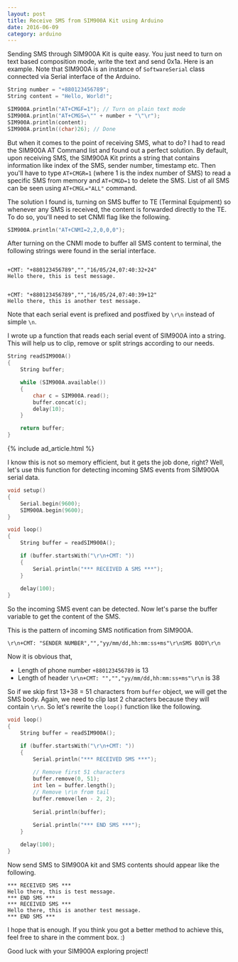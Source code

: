 ```yaml
---
layout: post
title: Receive SMS from SIM900A Kit using Arduino
date: 2016-06-09
category: arduino
---
```


Sending SMS through SIM900A Kit is quite easy. You just need to turn on text based composition mode, write the text and send 0x1a. Here is an example. Note that SIM900A is an instance of `SoftwareSerial` class connected via Serial interface of the Arduino.

```cpp
String number = "+880123456789";
String content = "Hello, World!";

SIM900A.println("AT+CMGF=1"); // Turn on plain text mode
SIM900A.println("AT+CMGS=\"" + number + "\"\r");
SIM900A.println(content);
SIM900A.println((char)26); // Done
```

But when it comes to the point of receiving SMS, what to do? I had to read the SIM900A AT Command list and found out a perfect solution. By default, upon receiving SMS, the SIM900A Kit prints a string that contains information like index of the SMS, sender number, timestamp etc. Then you'll have to type `AT+CMGR=1` (where 1 is the index number of SMS) to read a specific SMS from memory and `AT+CMGD=1` to delete the SMS. List of all SMS can be seen using `AT+CMGL="ALL"` command.

The solution I found is, turning on SMS buffer to TE (Terminal Equipment) so whenever any SMS is received, the content is forwarded directly to the TE. To do so, you'll need to set CNMI flag like the following.

```cpp
SIM900A.println("AT+CNMI=2,2,0,0,0");
```

After turning on the CNMI mode to buffer all SMS content to terminal, the following strings were found in the serial interface.

```

+CMT: "+880123456789","","16/05/24,07:40:32+24"
Hello there, this is test message.


+CMT: "+880123456789","","16/05/24,07:40:39+12"
Hello there, this is another test message.

```

Note that each serial event is prefixed and postfixed by `\r\n` instead of simple `\n`.

I wrote up a function that reads each serial event of SIM900A into a string. This will help us to clip, remove or split strings according to our needs.

```cpp
String readSIM900A()
{
    String buffer;

    while (SIM900A.available())
    {
        char c = SIM900A.read();
        buffer.concat(c);
        delay(10);
    }

    return buffer;
}
```

<div>{% include ad_article.html %}</div>

I know this is not so memory efficient, but it gets the job done, right? Well, let's use this function for detecting incoming SMS events from SIM900A serial data.

```cpp
void setup()
{
    Serial.begin(9600);
    SIM900A.begin(9600);
}

void loop()
{
    String buffer = readSIM900A();

    if (buffer.startsWith("\r\n+CMT: "))
    {
        Serial.println("*** RECEIVED A SMS ***");
    }
    
    delay(100);
}
```

So the incoming SMS event can be detected. Now let's parse the buffer variable to get the content of the SMS.

This is the pattern of incoming SMS notification from SIM900A.

```
\r\n+CMT: "SENDER NUMBER","","yy/mm/dd,hh:mm:ss+ms"\r\nSMS BODY\r\n
```

Now it is obvious that,

* Length of phone number `+880123456789` is 13
* Length of header `\r\n+CMT: "","","yy/mm/dd,hh:mm:ss+ms"\r\n` is 38

So if we skip first 13+38 = 51 characters from `buffer` object, we will get the SMS body. Again, we need to clip last 2 characters because they will contain `\r\n`. So let's rewrite the `loop()` function like the following.

```cpp
void loop()
{
    String buffer = readSIM900A();

    if (buffer.startsWith("\r\n+CMT: "))
    {
        Serial.println("*** RECEIVED SMS ***");
        
        // Remove first 51 characters
        buffer.remove(0, 51);
        int len = buffer.length();
        // Remove \r\n from tail
        buffer.remove(len - 2, 2);
        
        Serial.println(buffer);
        
        Serial.println("*** END SMS ***");
    }

    delay(100);
}
```

Now send SMS to SIM900A kit and SMS contents should appear like the following.

```
*** RECEIVED SMS ***
Hello there, this is test message.
*** END SMS ***
*** RECEIVED SMS ***
Hello there, this is another test message.
*** END SMS ***
```

I hope that is enough. If you think you got a better method to achieve this, feel free to share in the comment box. :)

Good luck with your SIM900A exploring project!
